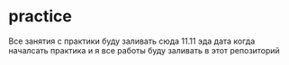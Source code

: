 # practice
Все занятия с практики буду заливать сюда
11.11 эда дата когда началсать практика и я все работы буду заливать в этот репозиторий 
